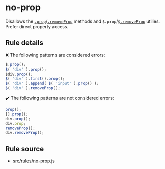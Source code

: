 # no-prop

Disallows the [`.prop`](https://api.jquery.com/prop/)/[`.removeProp`](https://api.jquery.com/removeProp/) methods and `$.prop`/[`$.removeProp`](https://api.jquery.com/jQuery.removeProp/) utilies. Prefer direct property access.

## Rule details

❌ The following patterns are considered errors:
```js
$.prop();
$( 'div' ).prop();
$div.prop();
$( 'div' ).first().prop();
$( 'div' ).append( $( 'input' ).prop() );
$( 'div' ).removeProp();
```

✔️ The following patterns are not considered errors:
```js
prop();
[].prop();
div.prop();
div.prop;
removeProp();
div.removeProp();
```

## Rule source

* [src/rules/no-prop.js](/src/rules/no-prop.js)
